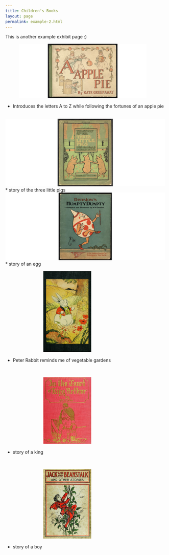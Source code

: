 ```yaml
---
title: Children's Books
layout: page
permalink: example-2.html
---
```


This is another example exhibit page :)

&emsp;&emsp;&emsp;<img src="assets\pics\apple.png" alt="A is for Apple picture" width="400px"/>
* Introduces the letters A to Z while following the fortunes of an apple pie

<br>

<img src="assets\pics\pigs.png" alt="Three little pigs" width="500px" align:left/>
* story of the three little pigs

<br>

<img src="assets\pics\humpty.png" alt="Humpty Dumpty sat on a wall" width="500px" position="center"/>
* story of an egg

<br>

&emsp;&emsp;&emsp;&emsp;&emsp;&emsp;&emsp;&emsp;&ensp;<img src="assets\pics\peter.jpg" alt="Peter Rabbit" width="150px"/>
* Peter Rabbit reminds me of vegetable gardens

<br>

&emsp;&emsp;&emsp;&emsp;&emsp;&emsp;&emsp;&emsp;&ensp;<img src="assets\pics\arthur.jpg" alt="King Aurthor" width="150px"/>
* story of a king

<br>

&emsp;&emsp;&emsp;&emsp;&emsp;&emsp;&emsp;&emsp;&ensp;<img src="assets\pics\jack.jpg" alt="Jack and the beanstalk" width="150px"/>
* story of a boy

<br>